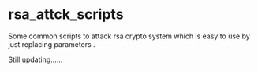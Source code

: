 # rsa_attck_scripts

Some common scripts to attack rsa crypto system which is easy to use by just  replacing parameters .

Still updating......